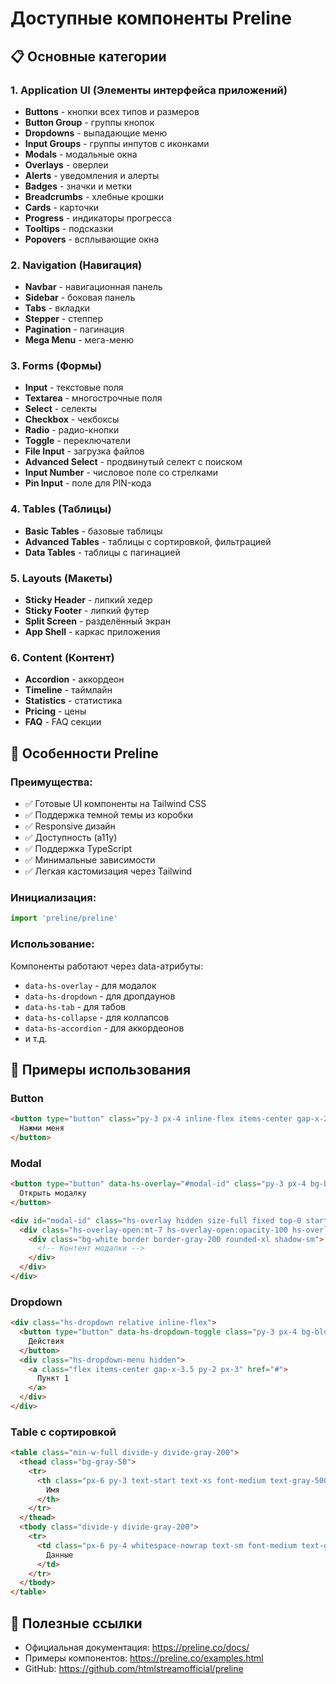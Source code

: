 # Доступные компоненты Preline

## 📋 Основные категории

### 1. **Application UI (Элементы интерфейса приложений)**
- **Buttons** - кнопки всех типов и размеров
- **Button Group** - группы кнопок
- **Dropdowns** - выпадающие меню
- **Input Groups** - группы инпутов с иконками
- **Modals** - модальные окна
- **Overlays** - оверлеи
- **Alerts** - уведомления и алерты
- **Badges** - значки и метки
- **Breadcrumbs** - хлебные крошки
- **Cards** - карточки
- **Progress** - индикаторы прогресса
- **Tooltips** - подсказки
- **Popovers** - всплывающие окна

### 2. **Navigation (Навигация)**
- **Navbar** - навигационная панель
- **Sidebar** - боковая панель
- **Tabs** - вкладки
- **Stepper** - степпер
- **Pagination** - пагинация
- **Mega Menu** - мега-меню

### 3. **Forms (Формы)**
- **Input** - текстовые поля
- **Textarea** - многострочные поля
- **Select** - селекты
- **Checkbox** - чекбоксы
- **Radio** - радио-кнопки
- **Toggle** - переключатели
- **File Input** - загрузка файлов
- **Advanced Select** - продвинутый селект с поиском
- **Input Number** - числовое поле со стрелками
- **Pin Input** - поле для PIN-кода

### 4. **Tables (Таблицы)**
- **Basic Tables** - базовые таблицы
- **Advanced Tables** - таблицы с сортировкой, фильтрацией
- **Data Tables** - таблицы с пагинацией

### 5. **Layouts (Макеты)**
- **Sticky Header** - липкий хедер
- **Sticky Footer** - липкий футер
- **Split Screen** - разделённый экран
- **App Shell** - каркас приложения

### 6. **Content (Контент)**
- **Accordion** - аккордеон
- **Timeline** - таймлайн
- **Statistics** - статистика
- **Pricing** - цены
- **FAQ** - FAQ секции

## 🎨 Особенности Preline

### Преимущества:
- ✅ Готовые UI компоненты на Tailwind CSS
- ✅ Поддержка темной темы из коробки
- ✅ Responsive дизайн
- ✅ Доступность (a11y)
- ✅ Поддержка TypeScript
- ✅ Минимальные зависимости
- ✅ Легкая кастомизация через Tailwind

### Инициализация:
```typescript
import 'preline/preline'
```

### Использование:
Компоненты работают через data-атрибуты:
- `data-hs-overlay` - для модалок
- `data-hs-dropdown` - для дропдаунов
- `data-hs-tab` - для табов
- `data-hs-collapse` - для коллапсов
- `data-hs-accordion` - для аккордеонов
- и т.д.

## 📖 Примеры использования

### Button
```html
<button type="button" class="py-3 px-4 inline-flex items-center gap-x-2 text-sm font-medium rounded-lg border border-transparent bg-blue-600 text-white hover:bg-blue-700">
  Нажми меня
</button>
```

### Modal
```html
<button type="button" data-hs-overlay="#modal-id" class="py-3 px-4 bg-blue-600 text-white">
  Открыть модалку
</button>

<div id="modal-id" class="hs-overlay hidden size-full fixed top-0 start-0 z-[80] overflow-x-hidden overflow-y-auto">
  <div class="hs-overlay-open:mt-7 hs-overlay-open:opacity-100 hs-overlay-open:duration-500 mt-0 opacity-0 ease-out transition-all sm:max-w-lg sm:w-full m-3 sm:mx-auto">
    <div class="bg-white border border-gray-200 rounded-xl shadow-sm">
      <!-- Контент модалки -->
    </div>
  </div>
</div>
```

### Dropdown
```html
<div class="hs-dropdown relative inline-flex">
  <button type="button" data-hs-dropdown-toggle class="py-3 px-4 bg-blue-600 text-white">
    Действия
  </button>
  <div class="hs-dropdown-menu hidden">
    <a class="flex items-center gap-x-3.5 py-2 px-3" href="#">
      Пункт 1
    </a>
  </div>
</div>
```

### Table с сортировкой
```html
<table class="min-w-full divide-y divide-gray-200">
  <thead class="bg-gray-50">
    <tr>
      <th class="px-6 py-3 text-start text-xs font-medium text-gray-500 uppercase">
        Имя
      </th>
    </tr>
  </thead>
  <tbody class="divide-y divide-gray-200">
    <tr>
      <td class="px-6 py-4 whitespace-nowrap text-sm font-medium text-gray-800">
        Данные
      </td>
    </tr>
  </tbody>
</table>
```

## 🔗 Полезные ссылки

- Официальная документация: https://preline.co/docs/
- Примеры компонентов: https://preline.co/examples.html
- GitHub: https://github.com/htmlstreamofficial/preline

